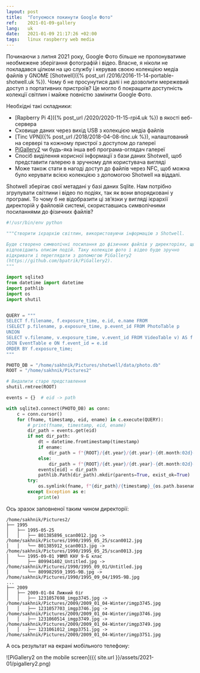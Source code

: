 ```yaml
---
layout: post
title:  "Готуємося покинути Google Фото"
ref:    2021-01-09-gallery
lang:   uk
date:   2021-01-09 21:17:26 +02:00
tags:   linux raspberry web media
---
```


Починаючи з липня 2021 року, Google Фото більше не пропонуватиме необмежене
зберігання фотографій і відео. Власне, я ніколи не покладався цілком на цю
службу і керував своєю колекцією медіа файлів у GNOME
[Shotwell]({% post_url /2016/2016-11-14-portable-shotwell.uk %}). Чому б не
просунутися далі і не дозволити мережевий доступ з портативних пристроїв?
Це могло б покращити доступність колекції світлин і майже повністю замінити
Google Фото.

Необхідні такі складники:

- [Rapberry Pi 4]({% post_url /2020/2020-11-15-rpi4.uk %}) в якості веб-сервера
- Сховище даних через вихід USB з колекцією медіа файлів
- [Tinc VPN]({% post_url /2018/2018-04-08-tinc.uk %}), налаштований на сервері та
  кожному пристрої з доступом до галереї
- [PiGallery2](https://github.com/bpatrik/PiGallery2) чи будь-яка інша веб
  програма-оглядач галереї
- Спосіб виділення корисної інформації з бази даних Shotwell, щоб представити
    галерею в зручному для користувача вигляді
- Може також стати в нагоді доступ до файлів через NFC, щоб можна було керувати
    всією колекцією з допомогою Shotwell на віддалі.

Shotwell зберігає свої метадані у базі даних Sqlite. Нам потрібно згрупувати
світлини і відео по подіях, так як вони впорядковані у програмі.
То чому б не відобразити ці зв’язки у вигляді ієрархії директорій у файловій
системі, скориставшись символічними посиланнями до фізичних файлів?

```python
#!/usr/bin/env python

"""Створити ієрархію світлин, використовуючи інформацію з Shotwell.

Буде створено символічні посилання до фізичних файлів у директоріях, що
відповідають описам подій. Таку колекцію фото і відео буде зручно
відкривати і переглядати з допомогою PiGallery2
(https://github.com/bpatrik/PiGallery2).
"""

import sqlite3
from datetime import datetime
import pathlib
import os
import shutil


QUERY = """
SELECT f.filename, f.exposure_time, e.id, e.name FROM
(SELECT p.filename, p.exposure_time, p.event_id FROM PhotoTable p
UNION
SELECT v.filename, v.exposure_time, v.event_id FROM VideoTable v) AS f
JOIN EventTable e ON f.event_id = e.id
ORDER BY f.exposure_time;
"""

PHOTO_DB = "/home/sakhnik/Pictures/shotwell/data/photo.db"
ROOT = "/home/sakhnik/Pictures2"

# Видалити старе представлення
shutil.rmtree(ROOT)

events = {}  # eid -> path

with sqlite3.connect(PHOTO_DB) as conn:
    c = conn.cursor()
    for (fname, timestamp, eid, ename) in c.execute(QUERY):
        # print(fname, timestamp, eid, ename)
        dir_path = events.get(eid)
        if not dir_path:
            dt = datetime.fromtimestamp(timestamp)
            if ename:
                dir_path = f"{ROOT}/{dt.year}/{dt.year}-{dt.month:02d}-{dt.day:02d} {ename}"
            else:
                dir_path = f"{ROOT}/{dt.year}/{dt.year}-{dt.month:02d}-{dt.day:02d}"
            events[eid] = dir_path
            pathlib.Path(dir_path).mkdir(parents=True, exist_ok=True)
        try:
            os.symlink(fname, f"{dir_path}/{timestamp}_{os.path.basename(fname)}")
        except Exception as e:
            print(e)
```

Ось зразок заповненої таким чином директорії:
```
/home/sakhnik/Pictures2/
├── 1995
│   ├── 1995-05-25
│   │   ├── 801385896_scan0012.jpg -> /home/sakhnik/Pictures/1990/1995_05_25/scan0012.jpg
│   │   └── 801385912_scan0013.jpg -> /home/sakhnik/Pictures/1990/1995_05_25/scan0013.jpg
│   └── 1995-09-01 УФМЛ КНУ 9-Б клас
│       ├── 809941402_Untitled.jpg -> /home/sakhnik/Pictures/1990/1995_09_01/Untitled.jpg
│       └── 809982959_1995-9B.jpg -> /home/sakhnik/Pictures/1990/1995_09_04/1995-9B.jpg
...
├── 2009
│   ├── 2009-01-04 Лижний біг
│   │   ├── 1231057698_imgp3745.jpg -> /home/sakhnik/Pictures/2009/2009_01_04-Winter/imgp3745.jpg
│   │   ├── 1231057703_imgp3746.jpg -> /home/sakhnik/Pictures/2009/2009_01_04-Winter/imgp3746.jpg
│   │   ├── 1231060514_imgp3749.jpg -> /home/sakhnik/Pictures/2009/2009_01_04-Winter/imgp3749.jpg
│   │   ├── 1231061012_imgp3751.jpg -> /home/sakhnik/Pictures/2009/2009_01_04-Winter/imgp3751.jpg
```

А ось результат на екрані мобільного телефону:

![PiGallery2 on the mobile screen]({{ site.url }}/assets/2021-01/pigallery2.png)
